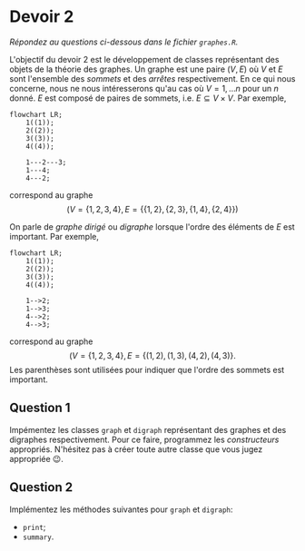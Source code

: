 # Devoir 2
*Répondez au questions ci-dessous dans le fichier `graphes.R`.*

L'objectif du devoir 2 est le développement de classes représentant des objets de la théorie des graphes. Un graphe est une paire $(V, E)$ où $V$ et $E$ sont l'ensemble des *sommets* et des *arrêtes* respectivement. En ce qui nous concerne, nous ne nous intéresserons qu'au cas où $V = 1, \ldots n$ pour un $n$ donné. $E$ est composé de paires de sommets, i.e. $E \subseteq V \times V$. Par exemple,
```mermaid
flowchart LR;
    1((1));
    2((2));
    3((3));
    4((4));

    1---2---3;
    1---4;
    4---2;
```
correspond au graphe
$$
(V = \{ 1, 2, 3, 4 \}, E = \{ \{1, 2\}, \{2, 3\}, \{1, 4\}, \{2, 4\} \})
$$

On parle de *graphe dirigé* ou *digraphe* lorsque l'ordre des éléments de $E$ est important. Par exemple,
```mermaid
flowchart LR;
    1((1));
    2((2));
    3((3));
    4((4));

    1-->2;
    1-->3;
    4-->2;
    4-->3;
```
correspond au graphe
$$
(V = \{ 1, 2, 3, 4 \}, E = \{ (1, 2), (1, 3), (4, 2), (4, 3) \}.
$$
Les parenthèses sont utilisées pour indiquer que l'ordre des sommets est important.

## Question 1
Impémentez les classes `graph` et `digraph` représentant des graphes et des digraphes respectivement. Pour ce faire, programmez les *constructeurs* appropriés. N'hésitez pas à créer toute autre classe que vous jugez appropriée :wink:.

## Question 2
Implémentez les méthodes suivantes pour `graph` et `digraph`:
- `print`;
- `summary`.

